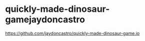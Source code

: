 # quickly-made-dinosaur-gamejaydoncastro

https://github.com/jaydoncastro/quickly-made-dinosaur-game.io
